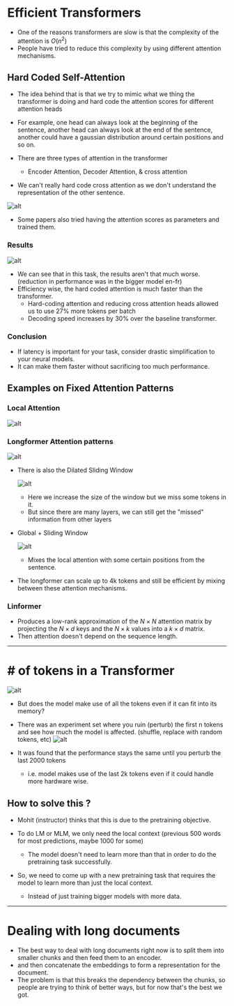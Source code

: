 # Efficient Transformers

- One of the reasons transformers are slow is that the complexity of the attention is $O(n^2)$
- People have tried to reduce this complexity by using different attention mechanisms.

## Hard Coded Self-Attention

- The idea behind that is that we try to mimic what we thing the transformer is doing and hard code the attention scores for different attention heads
- For example, one head can always look at the beginning of the sentence, another head can always look at the end of the sentence,  another could have a gaussian distribution around certain positions and so on.

- There are three types of attention in the transformer
  - Encoder Attention, Decoder Attention, & cross attention
- We can't really hard code cross attention as we don't understand the representation of the other sentence.

![alt](./images/17-efficient-transformers/hardcoded-attn.png)

- Some papers also tried having the attention scores as parameters and trained them.


### Results

![alt](./images/17-efficient-transformers/results-hardcoded-attention.png)

- We can see that in this task, the results aren't that much worse.(reduction in performance was in the bigger model en-fr)
- Efficiency wise, the hard coded attention is much faster than the transformer.
  - Hard-coding attention and reducing cross attention heads allowed us to use $27\%$ more tokens per batch
  - Decoding speed increases by $30\%$ over the baseline transformer.


### Conclusion

- If latency is important for your task, consider drastic simplification to your neural models.
- It can make them faster without sacrificing too much performance.

## Examples on Fixed Attention Patterns

### Local Attention

![alt](images/17-efficient-transformers/local-attention.png)

### Longformer Attention patterns

![alt](images/17-efficient-transformers/longformer-1.png)

- There is also the Dilated Sliding Window

    ![alt](images/17-efficient-transformers/longformer-dilated-sw.png)
    - Here we increase the size of the window but we miss some tokens in it.
    - But since there are many layers, we can still get the "missed" information from other layers
- Global + Sliding Window

    ![alt](./images/17-efficient-transformers/longformer-global-sliding-window.png)
    - Mixes the local attention with some certain positions from the sentence.

- The longformer can scale up to 4k tokens and still be efficient by mixing between these attention mechanisms.

### Linformer

- Produces a low-rank approximation of the $N \times N$ attention matrix by projecting the $N \times d$ keys and the $N \times k$ values into a $k \times d$ matrix.
- Then attention doesn't depend on the sequence length.

----------

# # of tokens in a Transformer

![alt](./images/17-efficient-transformers/length-of-transformers.png)

- But does the model make use of all the tokens even if it can fit into its memory?
- There was an experiment set where you ruin (perturb) the first n tokens and see how much the model is affected. (shuffle, replace with random tokens, etc)
  ![alt](./images/17-efficient-transformers/pertrub-context.png)

- It was found that the performance stays the same until you perturb the last 2000 tokens
  - i.e. model makes use of the last 2k tokens even if it could handle more hardware wise.

## How to solve this ?

- Mohit (instructor) thinks that this is due to the pretraining objective.
- To do LM or MLM, we only need the local context (previous 500 words for most predictions, maybe 1000 for some)
  - The model doesn't need to learn more than that in order to do the pretraining task successfully.

- So, we need to come up with a new pretraining task that requires the model to learn more than just the local context.
  - Instead of just training bigger models with more data.

----------

# Dealing with long documents

- The best way to deal with long documents right now is to split them into smaller chunks and then feed them to an encoder.
- and then concatenate the embeddings to form a representation for the document.
- The problem is that this breaks the dependency between the chunks, so people are trying to think of better ways, but for now that's the best we got.


